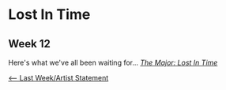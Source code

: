 # Lost In Time

## Week 12

Here's what we've all been waiting for... [*The Major: Lost In Time*](https://bridieotoole.github.io/codewords/week_12/LostInTime/)

<p align="center">

<a href='https://bridieotoole.github.io/codewords/week_11/'> <-- Last Week/Artist Statement </a>
  
</p>
